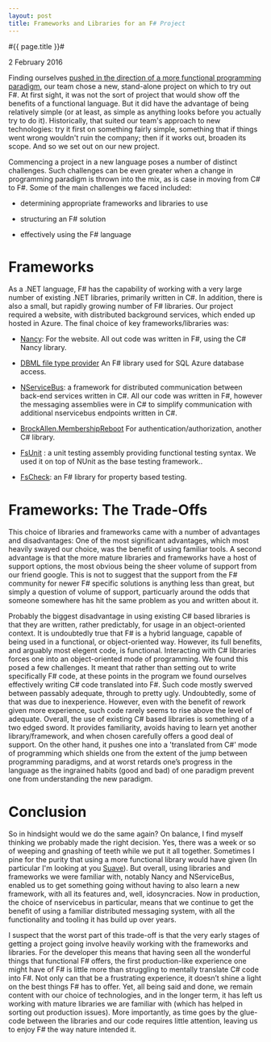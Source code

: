 ```yaml
---
layout: post
title: Frameworks and Libraries for an F# Project
---
```


#{{ page.title }}#

<p class="meta">2 February 2016</p>


Finding ourselves [pushed in the direction of a more functional programming paradigm](http://hombredequeso.id.au/2016/01/29/why-so-functional.html), our team chose a new, stand-alone project on which to try out F#. At first sight, it was not the sort of project that would show off the benefits of a functional language. But it did have the advantage of being relatively simple (or at least, as simple as anything looks before you actually try to do it). Historically, that suited our team's approach to new technologies: try it first on something fairly simple, something that if things went wrong wouldn't ruin the company; then if it works out, broaden its scope. And so we set out on our new project.

Commencing a project in a new language poses a number of distinct challenges. Such challenges can be even greater when a change in programming paradigm is thrown into the mix, as is case in moving from C# to F#. Some of the main challenges we faced included:

* determining appropriate frameworks and libraries to use

* structuring an F# solution

* effectively using the F# language


# Frameworks
As a .NET language, F# has the capability of working with a very large number of existing .NET libraries, primarily written in C#. In addition, there is also a small, but rapidly growing number of F# libraries.
Our project required a website, with distributed background services, which ended up hosted in Azure. The final choice of key frameworks/libraries was:

* [Nancy](http://nancyfx.org/): For the website. All out code was written in F#, using the C# Nancy library.

* [DBML file type provider](https://msdn.microsoft.com/en-us/library/hh361039.aspx) An F# library used for SQL Azure database access.

* [NServiceBus](http://particular.net/nservicebus): a framework for distributed communication between back-end services written in C#. All our code was written in F#, however the messaging assemblies were in C# to simplify communication with additional nservicebus endpoints written in C#.

* [BrockAllen.MembershipReboot](https://github.com/brockallen/BrockAllen.MembershipReboot) For authentication/authorization, another C# library.

* [FsUnit](https://github.com/fsprojects/FsUnit) : a unit testing assembly providing functional testing syntax. We used it on top of NUnit as the base testing framework..

* [FsCheck](https://github.com/fscheck/FsCheck): an F# library for property based testing.

    
# Frameworks: The Trade-Offs
This choice of libraries and frameworks came with a number of advantages and disadvantages:
One of the most significant advantages, which most heavily swayed our choice, was the benefit of using familiar tools.
A second advantage is that the more mature libraries and frameworks have a host of support options, the most obvious being the sheer volume of support from our friend google. This is not to suggest that the support from the F# community for newer F# specific solutions is anything less than great, but simply a question of volume of support, particuarly around the odds that someone somewhere has hit the same problem as you and written about it.

Probably the biggest disadvantage in using existing C# based libraries is that they are written, rather predictably, for usage in an object-oriented context. It is undoubtedly true that F# is a hybrid language, capable of being used in a functional, or object-oriented way. However, its full benefits, and arguably most elegent code, is functional. Interacting with C# libraries forces one into an object-oriented mode of programming. We found this posed a few challenges. It meant that rather than setting out to write specifically F# code, at these points in the program we found ourselves effectively writing C# code translated into F#. Such code mostly swerved between passably adequate, through to pretty ugly. Undoubtedly, some of that was due to inexperience. However, even with the benefit of rework given more experience, such code rarely seems to rise above the level of adequate. Overall, the use of existing C# based libraries is something of a two edged sword. It provides familiarity, avoids having to learn yet another library/framework, and when chosen carefully offers a good deal of support. On the other hand, it pushes one into a 'translated from C#' mode of programming which shields one from the extent of the jump between programming paradigms, and at worst retards one’s progress in the language as the ingrained habits (good and bad) of one paradigm prevent one from understanding the new paradigm.

# Conclusion
So in hindsight would we do the same again? On balance, I find myself thinking we probably made the right decision. Yes, there was a week or so of weeping and gnashing of teeth while we put it all together. Sometimes I pine for the purity that using a more functional library would have given (In particular I'm looking at you [Suave](https://suave.io/)). But overall, using libraries and frameworks we were familiar with, notably Nancy and NServiceBus, enabled us to get something going without having to also learn a new framework, with all its features and, well, idosyncracies. Now in production, the choice of nservicebus in particular, means that we continue to get the benefit of using a familiar distributed messaging system, with all the functionality and tooling it has build up over years.

I suspect that the worst part of this trade-off is that the very early stages of getting a project going involve heavily working with the frameworks and libraries. For the developer this means that having seen all the wonderful things that functional F# offers, the first production-like experience one might have of F# is little more than struggling to mentally translate C# code into F#. Not only can that be a frustrating experience, it doesn’t shine a light on the best things F# has to offer. Yet, all being said and done, we remain content with our choice of technologies, and in the longer term, it has left us working with mature libraries we are familiar with (which has helped in sorting out production issues). More importantly, as time goes by the glue-code between the libraries and our code requires little attention, leaving us to enjoy F# the way nature intended it.


